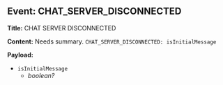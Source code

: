 ## Event: CHAT_SERVER_DISCONNECTED

**Title:** CHAT SERVER DISCONNECTED

**Content:**
Needs summary.
`CHAT_SERVER_DISCONNECTED: isInitialMessage`

**Payload:**
- `isInitialMessage`
  - *boolean?*